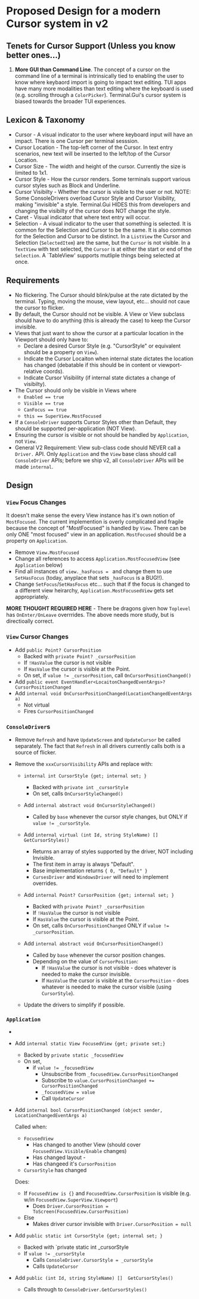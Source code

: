 # Proposed Design for a modern Cursor system in v2

## Tenets for Cursor Support (Unless you know better ones...)

1. **More GUI than Command Line**. The concept of a cursor on the command line of a terminal is intrinsically tied to enabling the user to know where keybaord import is going to impact text editing. TUI apps have many more modalities than text editing where the keyboard is used (e.g. scrolling through a `ColorPicker`). Terminal.Gui's cursor system is biased towards the broader TUI experiences.


## Lexicon & Taxonomy

- Cursor - A visual indicator to the user where keyboard input will have an impact. There is one Cursor per terminal sesssion.
- Cursor Location - The top-left corner of the Cursor. In text entry scenarios, new text will be inserted to the left/top of the Cursor Location. 
- Cursor Size - The width and height of the cursor. Currently the size is limited to 1x1.
- Cursor Style - How the cursor renders. Some terminals support various cursor styles such as Block and Underline.
- Cursor Visibilty - Whether the cursor is visible to the user or not. NOTE: Some ConsoleDrivers overload Cursor Style and Cursor Visibility, making "invisible" a style. Terminal.Gui HIDES this from developers and changing the visibilty of the cursor does NOT change the style.
- Caret - Visual indicator that  where text entry will occur. 
- Selection - A visual indicator to the user that something is selected. It is common for the Selection and Cursor to be the same. It is also common for the Selection and Cursor to be distinct. In a `ListView` the Cursor and Selection (`SelectedItem`) are the same, but the `Cursor` is not visible. In a `TextView` with text selected, the `Cursor` is at either the start or end of the `Selection`. A `TableView' supports mutliple things being selected at once.

## Requirements

- No flickering. The Cursor should blink/pulse at the rate dictated by the terminal. Typing, moving the mouse, view layout, etc... should not caue the cursor to flicker.
- By default, the Cursor should not be visible. A View or View subclass should have to do anything (this is already the case) to keep the Cursor invisible.
- Views that just want to show the cursor at a particular location in the Viewport should only have to:
  - Declare a desired Cursor Style (e.g. "CursorStyle" or equivalent should be a property on `View`).
  - Indicate the Cursor Locaiton when internal state dictates the location has changed (debatable if this should be in content or viewport-relative coords).
  - Indicate Cursor Visibility (if internal state dictates a change of visibilty).
- The Cursor should only be visible in Views where
  - `Enabled == true`
  - `Visible == true`
  - `CanFocus == true`
  - `this == SuperView.MostFocused`
- If a `ConsoleDriver` supports Cursor Styles other than Default, they should be supported per-application (NOT View). 
- Ensuring the cursor is visible or not should be handled by `Application`, not `View`.
- General V2 Requirement: View sub-class code should NEVER call a `Driver.` API. Only `Application` and the `View` base class should call `ConsoleDriver` APIs; before we ship v2, all `ConsoleDriver` APIs will be made `internal`.

## Design

### `View` Focus Changes

It doesn't make sense the every View instance has it's own notion of `MostFocused`. The current implemention is overly complicated and fragile because the concept of "MostFocused" is handled by `View`. There can be only ONE "most focused" view in an application. `MostFocused` should be a property on `Application`.

* Remove `View.MostFocused`
* Change all references to access `Application.MostFocusedView` (see `Application` below)
* Find all instances of `view._hasFocus = ` and change them to use `SetHasFocus` (today, anyplace that sets `_hasFocus` is a BUG!!).
* Change `SetFocus`/`SetHasFocus` etc... such that if the focus is changed to a different view heirarchy, `Application.MostFocusedView` gets set appropriately. 

**MORE THOUGHT REQUIRED HERE** - There be dragons given how `Toplevel` has `OnEnter/OnLeave` overrrides. The above needs more study, but is directioally correct.

### `View` Cursor Changes
* Add `public Point? CursorPosition`
    - Backed with `private Point? _cursorPosition`
    - If `!HasValue` the cursor is not visible
    - If `HasValue` the cursor is visible at the Point.
    - On set, if `value != _cursorPosition`, call `OnCursorPositionChanged()`
* Add `public event EventHandler<LocaitonChangedEventArgs>? CursorPositionChanged`
* Add `internal void OnCursorPositionChanged(LocationChangedEventArgs a)`
  * Not virtual
  * Fires `CursorPositionChanged`

### `ConsoleDriver`s

* Remove `Refresh` and have `UpdateScreen` and `UpdateCursor` be called separately. The fact that `Refresh` in all drivers currently calls both is a source of flicker.

* Remove the `xxxCursorVisibility` APIs and replace with:
  * `internal int CursorStyle {get; internal set; }`
    - Backed with `private int _cursorStyle`
    - On set, calls `OnCursorStyleChanged()`
  * Add `internal abstract void OnCursorStyleChanged()`
    - Called by `base` whenever the cursor style changes, but ONLY if `value != _cursorStyle`.

  * Add `internal virtual (int Id, string StyleName) []  GetCursorStyles()`
    - Returns an array of styles supported by the driver, NOT including Invisible. 
    - The first item in array is always "Default".
    - Base implementation returns `{ 0, "Default" }`
    - `CursesDriver` and `WindowsDriver` will need to implement overrides.

  * Add `internal Point? CursorPosition {get; internal set; }`
    - Backed with `private Point? _cursorPosition`
    - If `!HasValue` the cursor is not visible
    - If `HasValue` the cursor is visible at the Point.
    - On set, calls `OnCursorPositionChanged` ONLY if `value != _cursorPosition`.
  * Add `internal abstract void OnCursorPositionChanged()`
    - Called by `base` whenever the cursor position changes. 
    - Depending on the value of `CursorPosition`:
        - If `!HasValue` the cursor is not visible - does whatever is needed to make the cursor invisible.
        - If `HasValue` the cursor is visible at the `CursorPosition` - does whatever is needed to make the cursor visible (using `CursorStyle`).

  * Update the drivers to simplify if possible.

### `Application`

* 

* Add `internal static View FocusedView {get; private set;}` 
  - Backed by `private static _focusedView`
  - On set, 
    - if `value != _focusedView` 
        - Unsubscribe from `_focusedView.CursorPositionChanged`
        - Subscribe to `value.CursorPositionChanged += CursorPositionChanged`        
        - `_focusedView = value`
        - Call `UpdateCursor` 

* Add `internal bool CursorPositionChanged (object sender, LocationChangedEventArgs a)`

    Called when:

    - `FocusedView`
        - Has changed to another View (should cover `FocusedView.Visible/Enable` changes)
        - Has changed layout - 
        - Has changeed it's `CursorPosition`
    - `CursorStyle` has changed

    Does:

    - If `FocusedView is {}` and `FocusedView.CursorPosition` is visible (e.g. w/in `FocusedView.SuperView.Viewport`) 
        - Does `Driver.CursorPosition = ToScreen(FocusedView.CursorPosition)`
    - Else
        - Makes driver cursor invisible with `Driver.CursorPosition = null`

* Add `public static int CursorStyle {get; internal set; }`
  - Backed with `private static int _cursorStyle
  - If `value != _cursorStyle`
    - Calls `ConsoleDriver.CursorStyle = _cursorStyle` 
    - Calls `UpdateCursor`

* Add `public (int Id, string StyleName) []  GetCursorStyles()`
  - Calls through to `ConsoleDriver.GetCursorStyles()`




